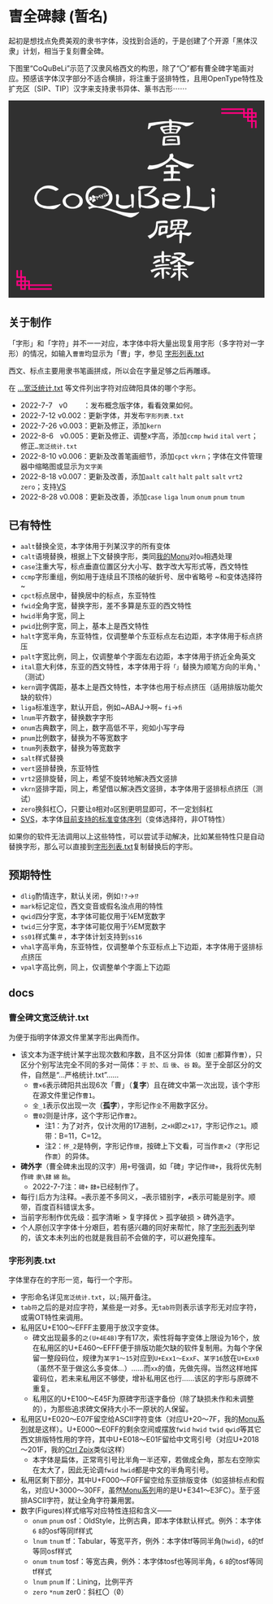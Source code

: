 # 曺全碑隸 (暂名)
起初是想找点免费美观的隶书字体，没找到合适的，于是创建了个开源「黑体汉隶」计划，相当于复刻曹全碑。

下图里“CoQuBeLi”示范了汉隶风格西文的构思，除了“〇”都有曹全碑字笔画对应。预感该字体汉字部分不适合横排，将注重于竖排特性，且用OpenType特性及扩充区〔SIP、TIP〕汉字来支持隶书异体、篆书古形⋯⋯

![曹全碑隶](CoQuBeLi.png)

## 关于制作
「字形」和「字符」并不一一对应，本字体中将大量出现复用字形（多字符对一字形）的情况，如输入`曹曺`均显示为「曺」字，参见 [字形列表.txt][zi]

西文、标点主要用隶书笔画拼成，所以会在字量足够之后再雕琢。

在 […宽泛统计.txt](docs/曹全碑文宽泛统计.txt) 等文件列出字符对应碑阳具体的哪个字形。

- 2022-7-7  v0    ：发布概念版字体，看看效果如何。
- 2022-7-12 v0.002：更新字体，并发布`字形列表.txt`
- 2022-7-26 v0.003：更新及修正，添加`kern`
- 2022-8-6  v0.005：更新及修正、调整x字高，添加`ccmp` `hwid` `ital` `vert`；修正`…宽泛统计.txt`
- 2022-8-10 v0.006：更新及改善笔画细节，添加`cpct` `vkrn`；字体在文件管理器中缩略图或显示为`文字美`
- 2022-8-18 v0.007：更新及改善，添加`aalt` `calt` `halt` `palt` `salt` `vrt2` `zero`；支持[VS][uvs]
- 2022-8-28 v0.008：更新及改善，添加`case` `liga` `lnum` `onum` `pnum` `tnum`

## 已有特性
- `aalt`替换全览，本字体用于列某汉字的所有变体
- `calt`语境替换，根据上下文替换字形，类同[我的Monu][Monu]对`Qu`相遇处理
- `case`注重大写，标点垂直位置区分大小写、数字改大写形式等，西文特性
- `ccmp`字形重组，例如用于连续且不顶格的破折号、居中省略号 ~和变体选择符~
- `cpct`标点居中，替换居中的标点，东亚特性
- `fwid`全角字宽，替换字形，差不多算是东亚的西文特性
- `hwid`半角字宽，同上
- `pwid`比例字宽，同上，基本上是西文特性
- `halt`字宽半角，东亚特性，仅调整单个东亚标点左右边距，本字体用于标点挤压
- `palt`字宽比例，同上，仅调整单个字面左右边距，本字体用于挤近全角英文
- `ital`意大利体，东亚的西文特性，本字体用于将`「」`替换为顺笔方向的半角`⸤⸣`（测试）
- `kern`调字偶距，基本上是西文特性，本字体也用于标点挤压（适用排版功能欠缺的软件）
- `liga`标准连字，默认开启，例如~ABAJ→啊~ `f​i`→`ﬁ`
- `lnum`平齐数字，替换数字字形
- `onum`古典数字，同上，数字高低不平，宛如小写字母
- `pnum`比例数字，替换为不等宽数字
- `tnum`列表数字，替换为等宽数字
- `salt`样式替换
- `vert`竖排替换，东亚特性
- `vrt2`竖排旋替，同上，希望不旋转地解决西文竖排
- `vkrn`竖排字距，同上，希望借以解决西文竖排，本字体用于竖排标点挤压（测试）
- `zero`换斜杠〇，只要让`0`相对`o`区别更明显即可，不一定划斜杠
- [SVS](http://unicode.org/Public/UCD/latest/ucd/StandardizedVariants.txt)，本字体[目前支持的标准变体序列][uvs]（变体选择符，非OT特性）

如果你的软件无法调用以上这些特性，可以尝试手动解决，比如某些特性只是自动替换字形，那么可以直接到[字形列表.txt][zi]复制替换后的字形。

## 预期特性
- `dlig`酌情连字，默认关闭，例如`!?`→`⁉`
- `mark`标记定位，西文变音或假名浊点用的特性
- `qwid`四分字宽，本字体可能仅用于¼EM宽数字
- `twid`三分字宽，本字体可能仅用于⅓EM宽数字
- `ss01`样式集＃，本字体计划支持到`ss16`
- `vhal`字高半角，东亚特性，仅调整单个东亚标点上下边距，本字体用于竖排标点挤压
- `vpal`字高比例，同上，仅调整单个字面上下边距
<!--
- `hist`
-->

## docs

### 曹全碑文宽泛统计.txt
为便于指明字体源文件里某字形出典而作。
- 该文本为逐字统计某字出现次数和序数，且不区分异体（如`曺` `𣍘`都算作`曹`），只区分个别写法完全不同的多对一简体：`于` `於`、`后` `後`、`谷` `穀`。至于全部区分的文件，自然是“…严格统计.txt”……
  - `曹×6`表示碑阳共出现6次「曹」（**复字**）且在碑文中第一次出现，该个字形在源文件里记作`曹1`。
  - `全_1`表示仅出现一次（**孤字**），字形记作`全`不用数字区分。
  - `曹02`则是计序，这个字形记作`曹2`。
    - 注1：为了对齐，仅计次用的17进制，`之×H`即`之×17`，字形记作`之1`。顺带：B=11，C=12。
    - 注2：`怀_2`是特例，字形记作`懷`，按碑上下文看，可当作`褱×2`（字形记作`褱`）的异体。
- **碑外字**（曹全碑未出现的汉字）用`+`号强调，如「碑」字记作`碑+`，我将优先制作`碑` `隶\隸` `綿` `飴`。
    - 2022-7-7注：`碑+` `隸+`已经制作了。
- 每行`|`后方为注释。`≈`表示差不多同义，`→`表示错别字，`≠`表示可能是别字。顺带，百度百科错误太多。
- 当前字形制作优先级：孤字清晰 > 复字择优 > 孤字破损 > 碑外造字。
- 个人原创汉字字体十分艰巨，若有感兴趣的同好来帮忙，除了[字形列表][zi]列举的，该文本未列出的也就是我目前不会做的字，可以避免撞车。

### 字形列表.txt
字体里存在的字形一览，每行一个字形。
- 字形命名详见`宽泛统计.txt`，以`;`隔开备注。
- `tab符`之后的是对应字符，某些是一对多。无`tab符`则表示该字形无对应字符，或需OT特性来调用。
- 私用区U+E100～EFFF主要用于放汉字变体。
  - 碑文出现最多的`之(U+4E4B)`字有17次，索性将每字变体上限设为16个，放在私用区的U+E460～EFFF便于排版功能欠缺的软件复制用。为每个字保留一整段码位，规律为`某字1～15`对应到`U+Exx1～ExxF`、`某字16`放在`U+Exx0`（虽然不至于做这么多变体…）……而`xx`的值，先做先得。当然这样地挥霍码位，若未来私用区不够使，增补私用区也行……该区的字形与原碑不重复。
  - 私用区的U+E100～E45F为原碑字形逐字备份（除了缺损未作和未调整的），为那些追求碑文保持大小不一原状的人保留。
- 私用区U+E020～E07F留空给ASCII字符变体（对应U+20～7F，我的[Monu系列][Monu]就是这样）。U+E000～E0FF的剩余空间或摆放`fwid` `hwid` `twid` `qwid`等其它西文排版特性用的字符，其中U+E018～E01F留给中文弯引号（对应U+2018～201F，我的[Ctrl Zpix](https://github.com/MY1L/Ctrl)类似这样）
  - 本字体是扁体，正常弯引号比半角一半还窄，若做成全角，那左右空隙实在太大了，因此无论调`fwid` `hwid`都是中文的半角弯引号。
- 私用区剩下部分，其中U+F000～F0FF留空给东亚排版变体（如竖排标点和假名，对应U+3000～30FF，虽然[Monu系列][Monu]用的是U+E341～E3FC）。至于竖排ASCII字符，就让全角字符兼用罢。
- 数字(Figures)样式缩写对应特性连招和含义——
  - `onum` `pnum` osf：OldStyle，比例古典，即本字体默认样式。例外：本字体`6` `8`的osf等同lf样式
  - `lnum` `tnum` tf：Tabular，等宽平齐，例外：本字体tf等同半角(`hwid`)，`6`的tf等同osf样式
  - `onum` `tnum` tosf：等宽古典，例外：本字体tosf也等同半角，`6` `8`的tosf等同tf样式
  - `lnum` `pnum` lf：Lining，比例平齐
  - `zero` `*num` zer0︀：斜杠〇（0̸）

[Monu]: https://github.com/MY1L/QuQi
[uvs]: docs/CoQuBeLi.uvs
[zi]: docs/字形列表.txt